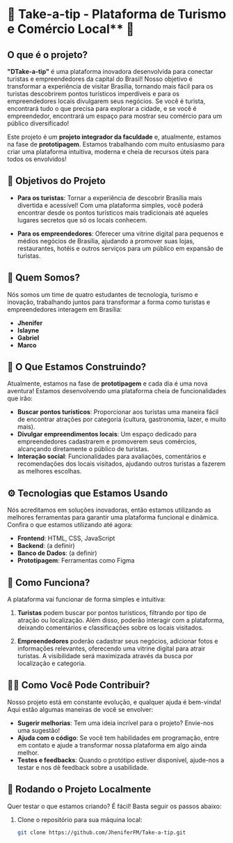 # 🌟 Take-a-tip - Plataforma de Turismo e Comércio Local** 🌟

## O que é o projeto?

**"DTake-a-tip"** é uma plataforma inovadora desenvolvida para conectar turistas e empreendedores da capital do Brasil! Nosso objetivo é transformar a experiência de visitar Brasília, tornando mais fácil para os turistas descobrirem pontos turísticos imperdíveis e para os empreendedores locais divulgarem seus negócios. Se você é turista, encontrará tudo o que precisa para explorar a cidade, e se você é empreendedor, encontrará um espaço para mostrar seu comércio para um público diversificado!

Este projeto é um **projeto integrador da faculdade** e, atualmente, estamos na fase de **prototipagem**. Estamos trabalhando com muito entusiasmo para criar uma plataforma intuitiva, moderna e cheia de recursos úteis para todos os envolvidos!

## 🎯 Objetivos do Projeto

- **Para os turistas**: Tornar a experiência de descobrir Brasília mais divertida e acessível! Com uma plataforma simples, você poderá encontrar desde os pontos turísticos mais tradicionais até aqueles lugares secretos que só os locais conhecem.
  
- **Para os empreendedores**: Oferecer uma vitrine digital para pequenos e médios negócios de Brasília, ajudando a promover suas lojas, restaurantes, hotéis e outros serviços para um público em expansão de turistas.

## 👫 **Quem Somos?**

Nós somos um time de quatro estudantes de tecnologia, turismo e inovação, trabalhando juntos para transformar a forma como turistas e empreendedores interagem em Brasília:

- **Jhenifer** 
- **Islayne** 
- **Gabriel** 
- **Marco** 

## 🚀 O Que Estamos Construindo?

Atualmente, estamos na fase de **prototipagem** e cada dia é uma nova aventura! Estamos desenvolvendo uma plataforma cheia de funcionalidades que irão:

- **Buscar pontos turísticos**: Proporcionar aos turistas uma maneira fácil de encontrar atrações por categoria (cultura, gastronomia, lazer, e muito mais).
- **Divulgar empreendimentos locais**: Um espaço dedicado para empreendedores cadastrarem e promoverem seus comércios, alcançando diretamente o público de turistas.
- **Interação social**: Funcionalidades para avaliações, comentários e recomendações dos locais visitados, ajudando outros turistas a fazerem as melhores escolhas.
  
## ⚙️ Tecnologias que Estamos Usando

Nós acreditamos em soluções inovadoras, então estamos utilizando as melhores ferramentas para garantir uma plataforma funcional e dinâmica. Confira o que estamos utilizando até agora:

- **Frontend**: HTML, CSS, JavaScript
- **Backend**: (a definir)
- **Banco de Dados**: (a definir)
- **Prototipagem**: Ferramentas como Figma 

## 🧩 Como Funciona?

A plataforma vai funcionar de forma simples e intuitiva:

1. **Turistas** podem buscar por pontos turísticos, filtrando por tipo de atração ou localização. Além disso, poderão interagir com a plataforma, deixando comentários e classificações sobre os locais visitados.
   
2. **Empreendedores** poderão cadastrar seus negócios, adicionar fotos e informações relevantes, oferecendo uma vitrine digital para atrair turistas. A visibilidade será maximizada através da busca por localização e categoria.

## 👨‍💻 Como Você Pode Contribuir?

Nosso projeto está em constante evolução, e qualquer ajuda é bem-vinda! Aqui estão algumas maneiras de você se envolver:

- **Sugerir melhorias**: Tem uma ideia incrível para o projeto? Envie-nos uma sugestão!
- **Ajuda com o código**: Se você tem habilidades em programação, entre em contato e ajude a transformar nossa plataforma em algo ainda melhor.
- **Testes e feedbacks**: Quando o protótipo estiver disponível, ajude-nos a testar e nos dê feedback sobre a usabilidade.

## 🔧 Rodando o Projeto Localmente

Quer testar o que estamos criando? É fácil! Basta seguir os passos abaixo:

1. Clone o repositório para sua máquina local:
   ```bash
   git clone https://github.com/JheniferFM/Take-a-tip.git
